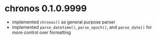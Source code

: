 # chronos 0.1.0.9999

* implemented `chronos()` as general purpose parser
* implemented `parse_datetime()`, `parse_epoch()`, and `parse_date()` for more control over formatting

